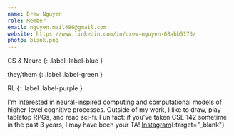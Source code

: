 ```yaml
---
name: Drew Nguyen
role: Member
email: nguyen.mail496@gmail.com
website: https://www.linkedin.com/in/drew-nguyen-68abb5173/
photo: blank.png
---
```


CS & Neuro
{: .label .label-blue }

they/them
{: .label .label-green }

RL
{: .label .label-purple }

I'm interested in neural-inspired computing and computational models of higher-level cognitive processes. Outside of my work, I like to draw, play tabletop RPGs, and read sci-fi. Fun fact: if you've taken CSE 142 sometime in the past 3 years, I may have been your TA! [Instagram](https://www.instagram.com/yawnitis/){:target="_blank"}
